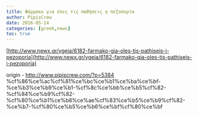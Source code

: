 ```yaml
---
title: Φάρμακο για όλες τις παθήσεις η πεζοπορία
author: PipisCrew
date: 2016-05-14
categories: [greek,news]
toc: true
---
```


[http://www.newx.gr/ygeia/6182-farmako-gia-oles-tis-pathiseis-i-pezoporia](http://www.newx.gr/ygeia/6182-farmako-gia-oles-tis-pathiseis-i-pezoporia)

origin - http://www.pipiscrew.com/?p=5384 %cf%86%ce%ac%cf%81%ce%bc%ce%b1%ce%ba%ce%bf-%ce%b3%ce%b9%ce%b1-%cf%8c%ce%bb%ce%b5%cf%82-%cf%84%ce%b9%cf%82-%cf%80%ce%b1%ce%b8%ce%ae%cf%83%ce%b5%ce%b9%cf%82-%ce%b7-%cf%80%ce%b5%ce%b6%ce%bf%cf%80%ce%bf